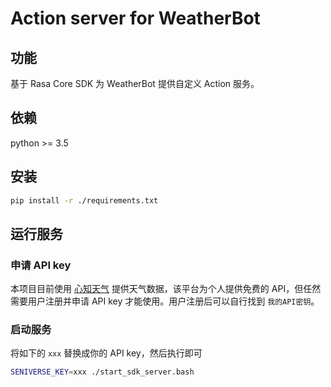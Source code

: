 # Action server for WeatherBot

## 功能
基于 Rasa Core SDK 为 WeatherBot 提供自定义 Action 服务。

## 依赖
python >= 3.5

## 安装
```bash
pip install -r ./requirements.txt
```

## 运行服务
### 申请 API key
本项目目前使用 [心知天气](https://www.seniverse.com/) 提供天气数据，该平台为个人提供免费的 API，但任然需要用户注册并申请 API key 才能使用。用户注册后可以自行找到 `我的API密钥`。

### 启动服务
将如下的 `xxx` 替换成你的 API key，然后执行即可

```bash
SENIVERSE_KEY=xxx ./start_sdk_server.bash
```